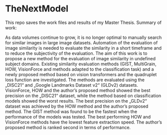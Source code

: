 # TheNextModel

This repo saves the work files and results of my Master Thesis. Summary of work:

As data volumes continue to grow, it is no longer optimal to manually search for similar images in large image datasets. Automation of the evaluation of image similarity is needed to evaluate the similarity in a short timeframe and to reduce the subjectivity of the evaluation. The aim of this work is to propose a new method for the evaluation of image similarity in undefined subject domains. Existing similarity evaluation methods (GIST, MultiGrain, HOW, VisionForce and methods adapted to the classification task) and a newly proposed method based on vision transformers and the quadruplet loss function are investigated. The methods are evaluated using the „DISC21“ and „Google Landmarks Dataset v2“ (GLDv2) datasets. VisionForce, HOW and the author’s proposed method showed the best precision on the „DISC21“ dataset, while the method based on classification models showed the worst results. The best precision on the „GLDv2“ dataset was achieved by the HOW method and the author’s proposed method. The GIST method was found to be the fastest when the performance of the models was tested. The best performing HOW and VisionForce methods have the lowest feature extraction speed. The author’s proposed method is ranked second in terms of performance.
